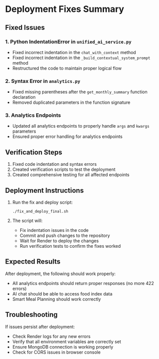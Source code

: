 # Deployment Fixes Summary

## Fixed Issues

### 1. Python IndentationError in `unified_ai_service.py`
- Fixed incorrect indentation in the `chat_with_context` method
- Fixed incorrect indentation in the `_build_contextual_system_prompt` method
- Restructured the code to maintain proper logical flow

### 2. Syntax Error in `analytics.py`
- Fixed missing parentheses after the `get_monthly_summary` function declaration
- Removed duplicated parameters in the function signature

### 3. Analytics Endpoints
- Updated all analytics endpoints to properly handle `args` and `kwargs` parameters
- Ensured proper error handling for analytics endpoints

## Verification Steps

1. Fixed code indentation and syntax errors
2. Created verification scripts to test the deployment
3. Created comprehensive testing for all affected endpoints

## Deployment Instructions

1. Run the fix and deploy script:
   ```
   ./fix_and_deploy_final.sh
   ```

2. The script will:
   - Fix indentation issues in the code
   - Commit and push changes to the repository
   - Wait for Render to deploy the changes
   - Run verification tests to confirm the fixes worked

## Expected Results

After deployment, the following should work properly:
- All analytics endpoints should return proper responses (no more 422 errors)
- AI chat should be able to access food index data
- Smart Meal Planning should work correctly

## Troubleshooting

If issues persist after deployment:
- Check Render logs for any new errors
- Verify that all environment variables are correctly set
- Ensure MongoDB connection is working properly
- Check for CORS issues in browser console

